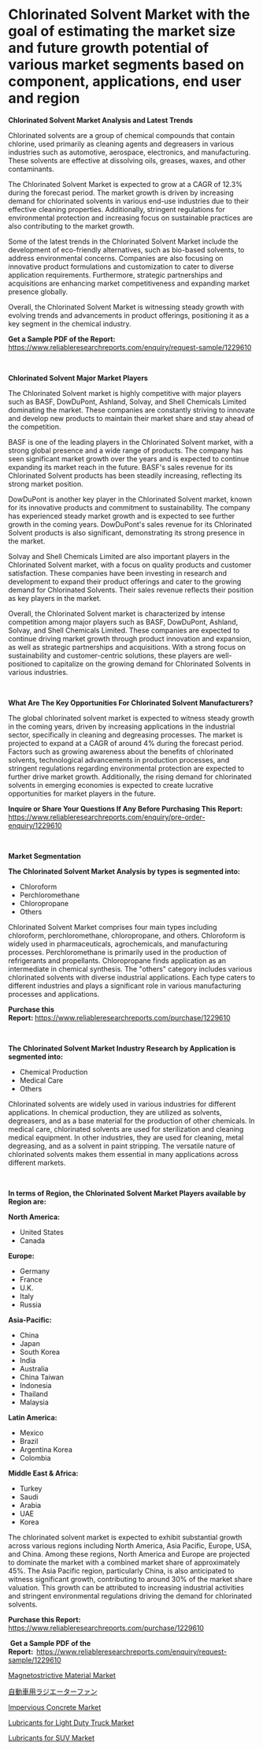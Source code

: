 <p><h1>Chlorinated Solvent Market with the goal of estimating the market size and future growth potential of various market segments based on component, applications, end user and region</h1></p><p><strong>Chlorinated Solvent Market Analysis and Latest Trends</strong></p>
<p><p>Chlorinated solvents are a group of chemical compounds that contain chlorine, used primarily as cleaning agents and degreasers in various industries such as automotive, aerospace, electronics, and manufacturing. These solvents are effective at dissolving oils, greases, waxes, and other contaminants.</p><p>The Chlorinated Solvent Market is expected to grow at a CAGR of 12.3% during the forecast period. The market growth is driven by increasing demand for chlorinated solvents in various end-use industries due to their effective cleaning properties. Additionally, stringent regulations for environmental protection and increasing focus on sustainable practices are also contributing to the market growth.</p><p>Some of the latest trends in the Chlorinated Solvent Market include the development of eco-friendly alternatives, such as bio-based solvents, to address environmental concerns. Companies are also focusing on innovative product formulations and customization to cater to diverse application requirements. Furthermore, strategic partnerships and acquisitions are enhancing market competitiveness and expanding market presence globally.</p><p>Overall, the Chlorinated Solvent Market is witnessing steady growth with evolving trends and advancements in product offerings, positioning it as a key segment in the chemical industry.</p></p>
<p><strong>Get a Sample PDF of the Report:&nbsp;</strong> <a href="https://www.reliableresearchreports.com/enquiry/request-sample/1229610">https://www.reliableresearchreports.com/enquiry/request-sample/1229610</a></p>
<p>&nbsp;</p>
<p><strong>Chlorinated Solvent Major Market Players</strong></p>
<p><p>The Chlorinated Solvent market is highly competitive with major players such as BASF, DowDuPont, Ashland, Solvay, and Shell Chemicals Limited dominating the market. These companies are constantly striving to innovate and develop new products to maintain their market share and stay ahead of the competition.</p><p>BASF is one of the leading players in the Chlorinated Solvent market, with a strong global presence and a wide range of products. The company has seen significant market growth over the years and is expected to continue expanding its market reach in the future. BASF's sales revenue for its Chlorinated Solvent products has been steadily increasing, reflecting its strong market position.</p><p>DowDuPont is another key player in the Chlorinated Solvent market, known for its innovative products and commitment to sustainability. The company has experienced steady market growth and is expected to see further growth in the coming years. DowDuPont's sales revenue for its Chlorinated Solvent products is also significant, demonstrating its strong presence in the market.</p><p>Solvay and Shell Chemicals Limited are also important players in the Chlorinated Solvent market, with a focus on quality products and customer satisfaction. These companies have been investing in research and development to expand their product offerings and cater to the growing demand for Chlorinated Solvents. Their sales revenue reflects their position as key players in the market.</p><p>Overall, the Chlorinated Solvent market is characterized by intense competition among major players such as BASF, DowDuPont, Ashland, Solvay, and Shell Chemicals Limited. These companies are expected to continue driving market growth through product innovation and expansion, as well as strategic partnerships and acquisitions. With a strong focus on sustainability and customer-centric solutions, these players are well-positioned to capitalize on the growing demand for Chlorinated Solvents in various industries.</p></p>
<p>&nbsp;</p>
<p><strong>What Are The Key Opportunities For Chlorinated Solvent Manufacturers?</strong></p>
<p><p>The global chlorinated solvent market is expected to witness steady growth in the coming years, driven by increasing applications in the industrial sector, specifically in cleaning and degreasing processes. The market is projected to expand at a CAGR of around 4% during the forecast period. Factors such as growing awareness about the benefits of chlorinated solvents, technological advancements in production processes, and stringent regulations regarding environmental protection are expected to further drive market growth. Additionally, the rising demand for chlorinated solvents in emerging economies is expected to create lucrative opportunities for market players in the future.</p></p>
<p><strong>Inquire or Share Your Questions If Any Before Purchasing This Report:</strong> <a href="https://www.reliableresearchreports.com/enquiry/pre-order-enquiry/1229610">https://www.reliableresearchreports.com/enquiry/pre-order-enquiry/1229610</a></p>
<p>&nbsp;</p>
<p><strong>Market Segmentation</strong></p>
<p><strong>The Chlorinated Solvent Market Analysis by types is segmented into:</strong></p>
<p><ul><li>Chloroform</li><li>Perchloromethane</li><li>Chloropropane</li><li>Others</li></ul></p>
<p><p>Chlorinated Solvent Market comprises four main types including chloroform, perchloromethane, chloropropane, and others. Chloroform is widely used in pharmaceuticals, agrochemicals, and manufacturing processes. Perchloromethane is primarily used in the production of refrigerants and propellants. Chloropropane finds application as an intermediate in chemical synthesis. The "others" category includes various chlorinated solvents with diverse industrial applications. Each type caters to different industries and plays a significant role in various manufacturing processes and applications.</p></p>
<p><strong>Purchase this Report:&nbsp;</strong><a href="https://www.reliableresearchreports.com/purchase/1229610">https://www.reliableresearchreports.com/purchase/1229610</a></p>
<p>&nbsp;</p>
<p><strong>The Chlorinated Solvent Market Industry Research by Application is segmented into:</strong></p>
<p><ul><li>Chemical Production</li><li>Medical Care</li><li>Others</li></ul></p>
<p><p>Chlorinated solvents are widely used in various industries for different applications. In chemical production, they are utilized as solvents, degreasers, and as a base material for the production of other chemicals. In medical care, chlorinated solvents are used for sterilization and cleaning medical equipment. In other industries, they are used for cleaning, metal degreasing, and as a solvent in paint stripping. The versatile nature of chlorinated solvents makes them essential in many applications across different markets.</p></p>
<p>&nbsp;</p>
<p><strong>In terms of Region, the Chlorinated Solvent Market Players available by Region are:</strong></p>
<p>
    <p> <strong> North America: </strong>
        <ul>
            <li>United States</li>
            <li>Canada</li>
        </ul>
        </p> 
    <p> <strong> Europe: </strong>
        <ul>
            <li>Germany</li>
            <li>France</li>
            <li>U.K.</li>
            <li>Italy</li>
            <li>Russia</li>
        </ul>
        </p> 
    <p> <strong> Asia-Pacific: </strong>
        <ul>
            <li>China</li>
            <li>Japan</li>
            <li>South Korea</li>
            <li>India</li>
            <li>Australia</li>
            <li>China Taiwan</li>
            <li>Indonesia</li>
            <li>Thailand</li>
            <li>Malaysia</li>
        </ul>
        </p> 
    <p> <strong> Latin America: </strong>
        <ul>
            <li>Mexico</li>
            <li>Brazil</li>
            <li>Argentina Korea</li>
            <li>Colombia</li>
        </ul>
        </p> 
    <p> <strong> Middle East & Africa: </strong>
        <ul>
            <li>Turkey</li>
            <li>Saudi</li>
            <li>Arabia</li>
            <li>UAE</li>
            <li>Korea</li>
        </ul>
    </p>
    </p>
<p><p>The chlorinated solvent market is expected to exhibit substantial growth across various regions including North America, Asia Pacific, Europe, USA, and China. Among these regions, North America and Europe are projected to dominate the market with a combined market share of approximately 45%. The Asia Pacific region, particularly China, is also anticipated to witness significant growth, contributing to around 30% of the market share valuation. This growth can be attributed to increasing industrial activities and stringent environmental regulations driving the demand for chlorinated solvents.</p></p>
<p><strong>Purchase this Report: </strong><a href="https://www.reliableresearchreports.com/purchase/1229610">https://www.reliableresearchreports.com/purchase/1229610</a></p>
<p>&nbsp;<strong>Get a Sample PDF of the Report:&nbsp;&nbsp;</strong><a href="https://www.reliableresearchreports.com/enquiry/request-sample/1229610">https://www.reliableresearchreports.com/enquiry/request-sample/1229610</a></p>
<p><strong></strong></p>
<p><p><a href="https://github.com/biheemgalvinlouises6hokrh3h/Market-Research-Report-List-1/blob/main/magnetostrictive-material-market.md">Magnetostrictive Material Market</a></p><p><a href="https://github.com/ihabdkwlxs948/Market-Research-Report-List-1/blob/main/8624793191754.md">自動車用ラジエーターファン</a></p><p><a href="https://github.com/guneycigdem35/Market-Research-Report-List-2/blob/main/impervious-concrete-market.md">Impervious Concrete Market</a></p><p><a href="https://issuu.com/reportprime-2/docs/lubricants-for-light-duty-truck-market-size-2030.p">Lubricants for Light Duty Truck Market</a></p><p><a href="https://issuu.com/reportprime-2/docs/lubricants-for-suv-market-size-2030.pptx">Lubricants for SUV Market</a></p></p>
